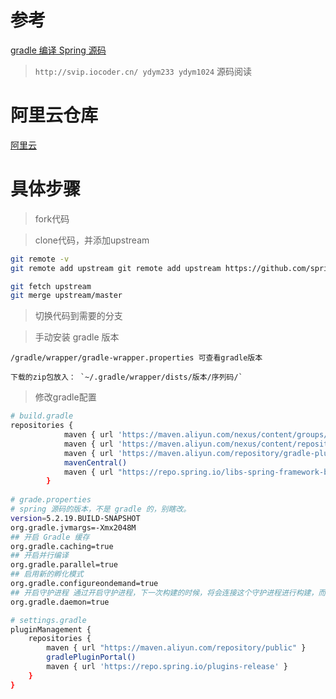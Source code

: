 # 参考

[gradle 编译 Spring 源码](https://blog.csdn.net/yy_diego/article/details/116381958)

> `http://svip.iocoder.cn/ ydym233 ydym1024` 源码阅读

# 阿里云仓库

[阿里云](https://developer.aliyun.com/mvn/view)

# 具体步骤

> fork代码

> clone代码，并添加upstream

```bash
git remote -v
git remote add upstream git remote add upstream https://github.com/spring-projects/spring-framework.git

git fetch upstream
git merge upstream/master
```

> 切换代码到需要的分支

> 手动安装 gradle 版本

```
/gradle/wrapper/gradle-wrapper.properties 可查看gradle版本

下载的zip包放入： `~/.gradle/wrapper/dists/版本/序列码/`
```

> 修改gradle配置

```bash
# build.gradle
repositories {
			maven { url 'https://maven.aliyun.com/nexus/content/groups/public/' }
			maven { url 'https://maven.aliyun.com/nexus/content/repositories/jcenter'}
			maven { url 'https://maven.aliyun.com/repository/gradle-plugin'}
			mavenCentral()
			maven { url "https://repo.spring.io/libs-spring-framework-build" }
		}
		
# grade.properties
# spring 源码的版本，不是 gradle 的，别瞎改。
version=5.2.19.BUILD-SNAPSHOT
org.gradle.jvmargs=-Xmx2048M
## 开启 Gradle 缓存
org.gradle.caching=true
## 开启并行编译
org.gradle.parallel=true
## 启用新的孵化模式
org.gradle.configureondemand=true
## 开启守护进程 通过开启守护进程，下一次构建的时候，将会连接这个守护进程进行构建，而不是重新fork一个gradle构建进程
org.gradle.daemon=true

# settings.gradle
pluginManagement {
	repositories {
		maven { url "https://maven.aliyun.com/repository/public" }
		gradlePluginPortal()
		maven { url 'https://repo.spring.io/plugins-release' }
	}
}
```